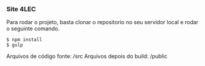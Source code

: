### Site 4LEC

Para rodar o projeto, basta clonar o repositorio no seu servidor local e rodar o seguinte comando.

~~~~
$ npm install
$ gulp
~~~~
Arquivos de código fonte: /src
Arquivos depois do build: /public